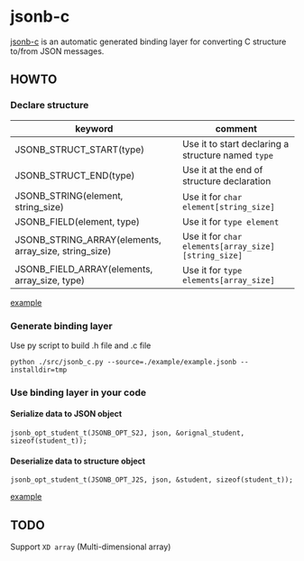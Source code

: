 # jsonb-c

[jsonb-c](https://github.com/ShenChen1/jsonb-c) is an automatic generated binding layer for converting C structure to/from JSON messages.

## HOWTO

### Declare structure

|                        keyword                         |                    comment
|--------------------------------------------------------|------------------------------------------------
| JSONB_STRUCT_START(type)                               | Use it to start declaring a structure named `type`
| JSONB_STRUCT_END(type)                                 | Use it at the end of structure declaration
| JSONB_STRING(element, string_size)                     | Use it for `char element[string_size]`
| JSONB_FIELD(element, type)                             | Use it for `type element`
| JSONB_STRING_ARRAY(elements, array_size, string_size)  | Use it for `char elements[array_size][string_size]`
| JSONB_FIELD_ARRAY(elements, array_size, type)          | Use it for `type elements[array_size]`

[example](https://github.com/ShenChen1/jsonb-c/blob/master/example/example.jsonb)

### Generate binding layer

Use py script to build .h file and .c file

```
python ./src/jsonb_c.py --source=./example/example.jsonb --installdir=tmp
```

### Use binding layer in your code

#### Serialize data to JSON object

```
jsonb_opt_student_t(JSONB_OPT_S2J, json, &orignal_student, sizeof(student_t));
```

#### Deserialize data to structure object

```
jsonb_opt_student_t(JSONB_OPT_J2S, json, &student, sizeof(student_t));
```

[example](https://github.com/ShenChen1/jsonb-c/blob/master/example/main.c)


## TODO

Support `XD array` (Multi-dimensional array)